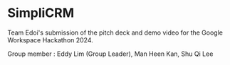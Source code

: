 # SimpliCRM

Team Edoi's submission of the pitch deck and demo video for the Google Workspace Hackathon 2024.

Group member : 
Eddy Lim (Group Leader),
Man Heen Kan,
Shu Qi Lee